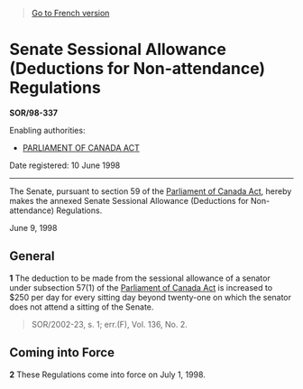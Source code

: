 > [Go to French version](/fr/Règlements/Décrets,%20ordonnances%20et%20règlements%20statutaires/98/337.md)

# Senate Sessional Allowance (Deductions for Non-attendance) Regulations

**SOR/98-337**

Enabling authorities: 
- [PARLIAMENT OF CANADA ACT](/en/Acts/Revised%20Statutes%20of%20Canada/P/P-1.md)

Date registered: 10 June 1998

----------

The Senate, pursuant to section 59 of the [Parliament of Canada Act](/en/Acts/Revised%20Statutes%20of%20Canada/P/P-1.md), hereby makes the annexed Senate Sessional Allowance (Deductions for Non-attendance) Regulations.

June 9, 1998




## General


**1** The deduction to be made from the sessional allowance of a senator under subsection 57(1) of the [Parliament of Canada Act](/en/Acts/Revised%20Statutes%20of%20Canada/P/P-1.md) is increased to $250 per day for every sitting day beyond twenty-one on which the senator does not attend a sitting of the Senate.
> SOR/2002-23, s. 1; err.(F), Vol. 136, No. 2.





## Coming into Force


**2** These Regulations come into force on July 1, 1998.


